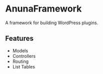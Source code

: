 # AnunaFramework

A framework for building WordPress plugins.

## Features

+ Models
+ Controllers
+ Routing
+ List Tables